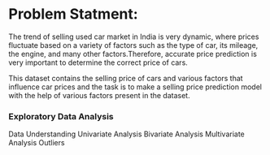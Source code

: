 # Problem Statment:
    
The trend of selling used car market in India is very dynamic, where prices fluctuate based on a variety of factors such as the type of car, its mileage, the engine, and many other factors.Therefore, accurate price prediction is very important to determine the correct price of cars.

This dataset contains the selling price of cars and various factors that influence car prices and the task is to make a selling price prediction model with the help of various factors present in the dataset.

### Exploratory Data Analysis
Data Understanding
Univariate Analysis
Bivariate Analysis
Multivariate Analysis
Outliers
